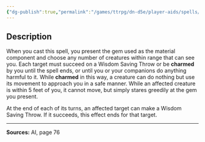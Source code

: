 ```yaml
---
{"dg-publish":true,"permalink":"/games/ttrpg/dn-d5e/player-aids/spells/level-3/incite-greed/","tags":["TTRPG/DND/5e","verbal","somatic","material","concentration"]}
---
```



## Description
When you cast this spell, you present the gem used as the material component and choose any number of creatures within range that can see you.
Each target must succeed on a Wisdom Saving Throw or be **charmed** by you until the spell ends, or until you or your companions do anything harmful to it.
While **charmed** in this way, a creature can do nothing but use its movement to approach you in a safe manner.
While an affected creature is within 5 feet of you, it cannot move, but simply stares greedily at the gem you present.

At the end of each of its turns, an affected target can make a Wisdom Saving Throw.
If it succeeds, this effect ends for that target.

---

**Sources:** AI, page 76
